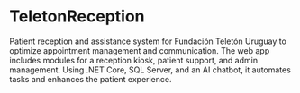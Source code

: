 # TeletonReception
Patient reception and assistance system for Fundación Teletón Uruguay to optimize appointment management and communication. The web app includes modules for a reception kiosk, patient support, and admin management. Using .NET Core, SQL Server, and an AI chatbot, it automates tasks and enhances the patient experience.
